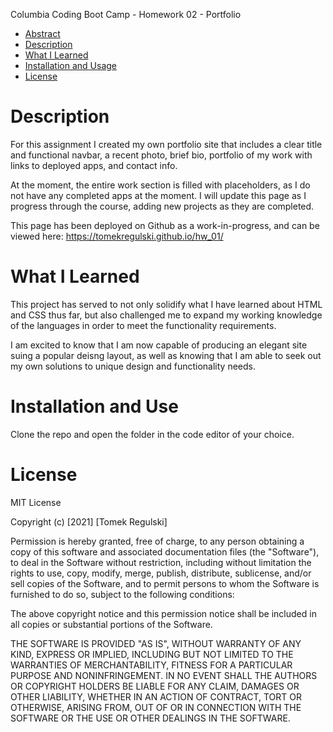 Columbia Coding Boot Camp - Homework 02 - Portfolio

* [Abstract](#abstract)
* [Description ](#description)
* [What I Learned](#what-i-learned)
* [Installation and Usage](#installation-and-usa)
* [License](#license)

# Description

For this assignment I created my own portfolio site that includes a clear title and functional navbar, a recent photo, brief bio, portfolio of my work with links to deployed apps, and contact info. 

At the moment, the entire work section is filled with placeholders, as I do not have any completed apps at the moment. I will update this page as I progress through the course, adding new projects as they are completed. 

This page has been deployed on Github as a work-in-progress, and can be viewed here: https://tomekregulski.github.io/hw_01/

# What I Learned

This project has served to not only solidify what I have learned about HTML and CSS thus far, but also challenged me to expand my working knowledge of the languages in order to meet the functionality requirements.

I am excited to know that I am now capable of producing an elegant site suing a popular deisng layout, as well as knowing that I am able to seek out my own solutions to unique design and functionality needs.

# Installation and Use

Clone the repo and open the folder in the code editor of your choice. 

# License

MIT License

Copyright (c) [2021] [Tomek Regulski]

Permission is hereby granted, free of charge, to any person obtaining a copy
of this software and associated documentation files (the "Software"), to deal
in the Software without restriction, including without limitation the rights
to use, copy, modify, merge, publish, distribute, sublicense, and/or sell
copies of the Software, and to permit persons to whom the Software is
furnished to do so, subject to the following conditions:

The above copyright notice and this permission notice shall be included in all
copies or substantial portions of the Software.

THE SOFTWARE IS PROVIDED "AS IS", WITHOUT WARRANTY OF ANY KIND, EXPRESS OR
IMPLIED, INCLUDING BUT NOT LIMITED TO THE WARRANTIES OF MERCHANTABILITY,
FITNESS FOR A PARTICULAR PURPOSE AND NONINFRINGEMENT. IN NO EVENT SHALL THE
AUTHORS OR COPYRIGHT HOLDERS BE LIABLE FOR ANY CLAIM, DAMAGES OR OTHER
LIABILITY, WHETHER IN AN ACTION OF CONTRACT, TORT OR OTHERWISE, ARISING FROM,
OUT OF OR IN CONNECTION WITH THE SOFTWARE OR THE USE OR OTHER DEALINGS IN THE
SOFTWARE.

